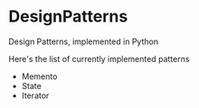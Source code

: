 # DesignPatterns
Design Patterns, implemented in Python

Here's the list of currently implemented patterns 
- Memento
- State
- Iterator
